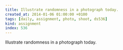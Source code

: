```yaml
---
title: Illustrate randomness in a photograph today.
created_at: 2014-01-06 01:00:00 +0100
tags: [daily, assignment, photo, shoot, ds536]
kind: assignment
index: 536
---
```


Illustrate randomness in a photograph today.
